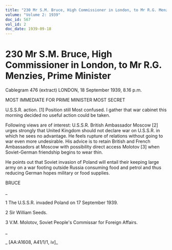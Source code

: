 ```yaml
---
title: "230 Mr S.M. Bruce, High Commissioner in London, to Mr R.G. Menzies, Prime Minister"
volume: "Volume 2: 1939"
doc_id: 567
vol_id: 2
doc_date: 1939-09-18
---
```


# 230 Mr S.M. Bruce, High Commissioner in London, to Mr R.G. Menzies, Prime Minister

Cablegram 476 (extract) LONDON, 18 September 1939, 8.16 p.m.

MOST IMMEDIATE FOR PRIME MINISTER MOST SECRET

U.S.S.R. action. [1] Position still Most confused. I gather that war cabinet this morning decided no useful action could be taken.

Following views are of interest: U.S.S.R. British Ambassador Moscow [2] urges strongly that United Kingdom should not declare war on U.S.S.R. in which he sees no advantage. He feels rupture of relations without going to war even more undesirable. His advice is to retain British and French Ambassadors at Moscow with possibility direct access Molotov [3] when Soviet-German friendship begins to wear thin.

He points out that Soviet invasion of Poland will entail their keeping large army on a war footing outside Russia consuming food and petrol and thus reducing German hopes military or food supplies.

BRUCE

_

1 The U.S.S.R. invaded Poland on 17 September 1939.

2 Sir William Seeds.

3 V.M. Molotov, Soviet People's Commissar for Foreign Affairs.

_

_ [AA:A1608, A41/1/1, iv]_
